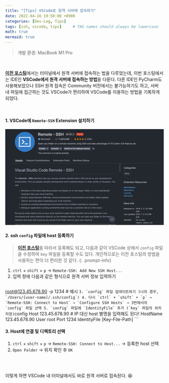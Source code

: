 ```yaml
---
title: "[Tips] VSCode로 원격 서버에 접속하기"
date: 2022-04-16 19:50:00 +0900
categories: [Dev-Log, Tips]
tags: [ssh, vscode, tips]     # TAG names should always be lowercase
math: true
mermaid: true
---
```

> 개발 환경: MacBook M1 Pro

<br>

[**이전 포스팅**](https://seungriyou.github.io/posts/ssh-terminal/)에서는 터미널에서 원격 서버에 접속하는 법을 다루었는데, 이번 포스팅에서는 IDE인 **VSCode에서 원격 서버에 접속하는 방법**을 다룬다. 다른 IDE인 PyCharm도 사용해보았으나 SSH 원격 접속은 Community 버전에서는 불가능하기도 하고, 서버 내 파일에 접근하는 것도 VSCode가 편리하여 VSCode를 이용하는 방법을 기록하게 되었다.

<br>

#### 1. VSCode에 `Remote-SSH` Extension 설치하기
![remote-ssh](/assets/img/posts/Dev-Log/Tips/2022-04-16-ssh-vscode.png)

#### 2. ssh `config` 파일에 host 등록하기
> [**이전 포스팅**](https://seungriyou.github.io/posts/ssh-terminal/)을 따라서 등록해도 되고, 다음과 같이 VSCode 상에서 `config` 파일을 수정하여 `key` 파일을 등록할 수도 있다. 개인적으로는 이전 포스팅의 방법을 사용하는 편이 더 편리한 것 같다.
{: .prompt-info}

  1. `ctrl` + `shift` + `p` → `Remote-SSH: Add New SSH Host...`
  2. 입력 창에 다음과 같은 형식으로 원격 서버 정보 입력하기
        ```bash
root@123.45.678.90 -p 1234  # 예시
        ```
  3. `config` 파일 업데이트하기 (나의 경우, `/Users/[user-name]/.ssh/config`)
  4. 다시 `ctrl` + `shift` + `p` → `Remote-SSH: Connect to Host` → `Configure SSH Hosts` → 3번에서의 `config` 파일 선택
  5. `config` 파일에 `IdentityFile` 추가 (`key` 파일의 위치 지정)
        ```config
Host 123.45.678.90  # IP 대신 host 별명을 입력해도 된다!
    HostName 123.45.678.90
    User root
    Port 1234
    IdentityFile [Key-File-Path]
        ```

#### 3. Host에 연결 및 디렉토리 선택
  1. `ctrl` + `shift` + `p` → `Remote-SSH: Connect to Host...` → 등록한 host 선택
  2. `Open Folder` → 위치 확인 후 `OK`


<br>

<br>

이렇게 하면 VSCode 내 터미널에서도 바로 원격 서버로 접속된다. 😆
